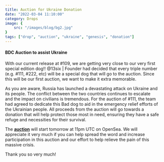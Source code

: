 ```yaml
---
title: Auction for Ukraine Donation
date: "2022-03-04 11:10:00"
category: Drops
image: {
	src: "/images/blog/bg2.jpg"
}
tags: ["drop", "auction", "ukraine", "genesis", "donation"]
---
```


#### BDC Auction to assist Ukraine

With our current release at #109, we are getting very close to our very first special edition dog!!  @13six | Founder  had decided that every triple number (e.g. #111, #222, etc) will be a special dog that will go to the auction. Since this will be our first auction, we want to make it extra memorable.

As you are aware, Russia has launched a devastating attack on Ukraine and its people. The conflict between the two countries continues to escalate and the impact on civilians is tremendous.  For the auction of #111, the team had agreed to dedicate this Bad dog to aid in the emergency relief efforts of the Ukrainian people. All proceeds from the auction will go towards a donation that will help protect those most in need, ensuring they have a safe refuge and necessities for their survival.

The **[auction](https://opensea.io/assets/ethereum/0x495f947276749ce646f68ac8c248420045cb7b5e/40721341926649942604524054295385484712682943270694199897760179861390901641217)** will start tomorrow at 11pm UTC on OpenSea. We will appreciate it very much if you can help spread the word and increase participation in this auction and our effort to help relieve the pain of this massive crisis.

Thank you so very much!

